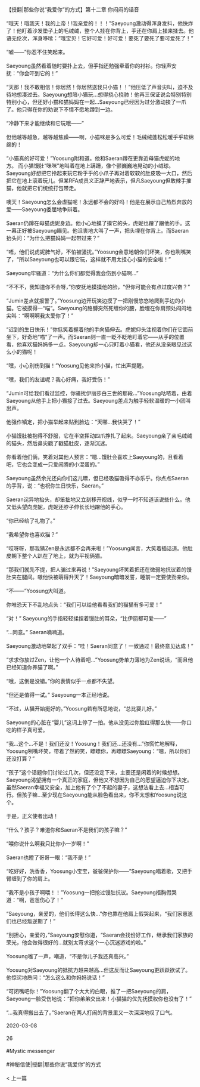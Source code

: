 <br/><br/>【授翻|那些你说“我爱你”的方式】第十二章 你闷闷的话音<br/><br/>“哦天！哦我天！我的上帝！!我亲爱的！！！”Saeyoung激动得浑身发抖，他快炸了！他盯着沙发垫子上的毛绒绒，整个人挂在你背上，手还在你肩上揉来揉去。他语无伦次，浑身哆嗦：“哦宝贝！它好可爱！好可爱！要死了要死了要可爱死了！”<br/><br/>“嘘——”你忍不住笑起来。<br/><br/>Saeyoung虽然看着随时要扑上去，但手指还勉强牵着你的衬衫。你轻声安抚：“你会吓到它的！”<br/><br/>“天那！我不敢相信！你居然！你居然送我只小猫！！”他压低了声音尖叫，迫不及待地想凑过去。Saeyoung想陪小猫玩...想得挠心挠肺！他再三保证说会特别特别特别小心，但还好小猫和猫妈妈在一起...Saeyoung已经因为过分激动挨了一爪了。他只得在你的劝说下不情不愿地蹲到一边。<br/><br/>“冷静下来才能继续和它玩哦——”<br/><br/>但他越等越急，越等越焦躁——啊，小猫咪是多么可爱！毛绒绒蓬松松暖乎乎软绵绵的！<br/><br/>“小猫真的好可爱！”Yoosung附和道。他和Saeran蹲在更靠近母猫虎妮的地方。 而小猫馒肚“咪咪”地叫着在地上蹒跚，像个颤巍巍地晃动的小绒球。Saeyoung好想把它拎起来玩它粉乎乎的小爪子再对着软软的肚皮吸一大口，然后把它在地上滚着玩儿。但某RFA成员义正辞严地表示，但凡Saeyoung但敢辣手摧猫，他就把它们统统打包带走。<br/><br/>噢天！Saeyoung怎么会虐猫呢！永远都不会的好吗！他是在展示自己热烈奔放的爱——Saeyoung委屈地争辩着。<br/><br/>Saeran仍蹲在母猫虎妮身边。他小心地摸了摸它的头，虎妮也蹭了蹭他的手。这一幕正好被Saeyoung瞄见。他沮丧地大叫了一声，把头埋在你背上。而Saeran抬头问：“为什么把猫妈妈一起带过来？”<br/><br/>“唔，他们说虎妮脾气好，不怕被骚扰。”Yoosung会意地朝你们坏笑，你也咧嘴笑了，“所以Saeyoung也可以跟它玩，这样就不用太担心小猫的安全啦！”<br/><br/>Saeyoung牢骚道：“为什么你们都觉得我会伤到小猫啊...”<br/><br/>“不不不，我知道你不会呀，”你安抚地摸摸他的脸，“但你可能会有点过度兴奋？”<br/><br/>“Jumin差点就报警了。”Yoosung边开玩笑边摸了一把刚慢悠悠地爬到手边的小猫。它被摸得一“喵”。Saeyoung的胳膊突然死缠你的腰，脸埋在你肩颈处闷闷地尖叫：“啊啊啊我太爱你了！”<br/><br/>“迟到的生日快乐！”你低笑着握着他的手向猫伸去。虎妮仰头注视着你们在它面前坐下，好奇地“喵”了一声。而Saeran则一直一眨不眨地盯着它——从手的位置看，他喜欢猫妈妈多一点。Saeyoung却一心只盯着小猫看，他还从没亲眼见过这么小的猫呢！<br/><br/>“嘿，小心别伤到猫！”Yoosung见他来拎小猫，忙出声提醒。<br/><br/>“嘿，我们的友谊呢？我心好痛，我好受伤！”<br/><br/>“Jumin可给我们看过监控，你骚扰伊丽莎白三世的那段...”Yoosung咕哝着，由着Saeyoung从他手上把小猫接了过去。Saeyoung差点为触手轻软温暖的一小团叫出声。<br/><br/>他强作镇定，把小猫举起来贴到脸边：“天哪...我快哭了！”<br/><br/>小猫馒肚被抱得不舒服，它在半空挥动四爪挣扎了起来。Saeyoung亲了亲毛绒绒的猫头，然后鼻尖戳了戳猫肚皮，逐渐沉迷。<br/><br/>你看着他们俩，笑着对其他人预言：“嗯...馒肚会喜欢上Saeyoung的，且看着吧，它也会变成一只爱闹腾的小混蛋的。”<br/><br/>Saeyoung虽然余光还向你们这儿瞟，但已经吸猫吸得不亦乐乎。你点点Saeran的手背，说：“也祝你生日快乐，Saeran。”<br/><br/>Saeran诧异地抬头，却笨拙地又立刻移开视线，似乎一时不知道该说些什么。他又低头望向虎妮，虎妮还脖子伸长长地蹭他的手心。<br/><br/>“你已经给了礼物了。”<br/><br/>“我希望你也喜欢猫？”<br/><br/>“哎呀呀，那我猜Zen是永远都不会再来啦！”Yoosung闻言，大笑着插话道。他肚皮朝下整个人趴在了地上，就为平视俩猫。<br/><br/>“那我们就先不提，把人骗过来再说！”Saeyoung坏笑着把还在微弱地抗议着的馒肚夹在腿间。嗷他快被萌得升天了！Saeyoung暗暗发誓，睡前一定要使劲亲你。<br/><br/>“不——”Yoosung大叫道。<br/><br/>你唯恐天下不乱地点头：“我们可以给他看看我们的猫猫有多可爱！”<br/><br/>“对！” Saeyoung的手指轻轻揉捏着馒肚的耳朵，“比伊丽都可爱——”<br/><br/>“...同意。” Saeran喃喃道。<br/><br/>Saeyoung激动地举起了双手：“哇！Saeran同意了！一致通过！最终意见达成！”<br/><br/>“求求你放过Zen，让他一个人待着吧...”Yoosung势单力薄地为Zen说话，“而且他已经知道你养猫了啊。”<br/><br/>“哦，这倒是没错。”你的表情似乎一点都不失望。<br/><br/>“但还是值得一试。” Saeyoung一本正经地说。<br/><br/>“不过，从猫开始挺好的。”Yoosung若有所思地说，“总比婴儿好。”<br/><br/>Saeyoung的心脏在“婴儿”这词上停了一拍。他从没见过你脸红得那么快——你口吃的样子真可爱。<br/><br/>“我...这个...不是！我们还没！Yoosung！我们还...还没有...”你慌忙地解释，Yoosung咧嘴坏笑，带着了然的笑，瞟瞟你，再瞟瞟Saeyoung：“嗯，所以你们还没打算？”<br/><br/>“孩子”这个话题你们讨论过几次，但还没定下来，主要还是闲着的时候想想。Saeyoung渴望拥有一个真正的家庭，但他又不想因为自己的愿望逼迫你下决定。虽然Saeran幸福又安全，加上他有了个了不起的妻子，这想法看上去...相当可行。但孩子嘛...至少现在Saeyoung能从脸色看出来，你不太想和Yoosung说这个。<br/><br/>于是，正义使者出动！<br/><br/>“什么？孩子？难道你和Saeran不是我们的孩子嘛？”<br/><br/>“喂你说什么啊我只比你小一岁啊！”<br/><br/>Saeran也瞪了哥哥一眼：“我不是！”<br/><br/>“吃好好，洗香香，Yoosung小宝宝，爸爸保护你——”Saeyoung唱着歌，又把手臂缠到了你的肩上。<br/><br/>“我不是小孩子啊喂！！”Yoosung一把抢过馒肚抗议。Saeyoung捂胸假哭道：“啊，爸爸伤心了！”<br/><br/>“Saeyoung，亲爱的，他们长得这么快...”你也靠在他肩上假哭起来，“我们家崽崽们也已经叛逆期了！”<br/><br/>“别担心，亲爱的，”Saeyoung安慰你道，“Saeran会找份好工作，继承我们家族的荣光，他会做得很好的...就别太苛求这个一心沉迷游戏的啦。”<br/><br/>Yoosung嗤了一声，嘲道，“不是你儿子我还真高兴。”<br/><br/>Yoosung对Saeyoung的抵抗力越来越高...但这反而让Saeyoung更跃跃欲试了。他惊诧地质问：“怎么这么和你妈妈说话！”<br/><br/>“可闭嘴吧你！”Yoosung翻了个大大的白眼，推了一把Saeyoung的肩，Saeyoung一脸受伤地说：“把你弟弟交出来！小猫猫的优先抚摸权你也没有了！”<br/><br/>“...我真得搬出去了。”Saeran在两人打闹的背景里又一次深深地叹了口气。<br/><br/>2020-03-08<br/><br/>26<br/><br/>#Mystic messenger<br/><br/>#神秘信使|授翻|那些你说“我爱你”的方式<br/><br/>< 上一篇<br/><br/>
